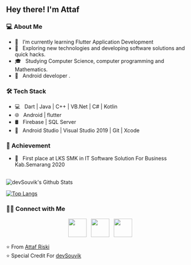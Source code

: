 <h2> Hey there! I'm Attaf</h2>

<h3> 💻 About Me </h3>

- 🔭 &nbsp; I’m currently learning Flutter Application Development
- 🤔 &nbsp; Exploring new technologies and developing software solutions and quick hacks.
- 🎓 &nbsp; Studying Computer Science, computer programming and Mathematics.
- 💼 &nbsp; Android developer .

<h3>🛠 Tech Stack</h3>

- 💻 &nbsp; Dart | Java | C++ | VB.Net | C# | Kotlin 
- 🌐 &nbsp; Android | flutter
- 🛢 &nbsp; Firebase | SQL Server
- 🔧 &nbsp; Android Studio | Visual Studio 2019 | Git | Xcode

<h3>💛 Achievement</h3>

- 💛 &nbsp; First place at LKS SMK in IT Software Solution For Business Kab.Semarang 2020


<br>

<img align="center" src="https://github-readme-stats.vercel.app/api?username=attaf-riski&include_all_commits=true&count_private=true&show_icons=true&line_height=20&title_color=7A7ADB&icon_color=2234AE&text_color=D3D3D3&bg_color=0,000000,130F40" alt="devSouvik's Github Stats">

</br>

[![Top Langs](https://github-readme-stats.vercel.app/api/top-langs/?username=attaf-riski&layout=compact&text_color=daf7dc&bg_color=151515)](https://github.com/devSouvik/github-readme-stats)


<h3> 🤝🏻 Connect with Me </h3>

<p align="center">
&nbsp; <a href="https://www.instagram.com/ataf_riski/" target="_blank" rel="noopener noreferrer"><img src="https://img.icons8.com/plasticine/100/000000/instagram-new.png" width="50" /></a>  
&nbsp; <a href="mailto:attafriski27@gmail.com" target="_blank" rel="noopener noreferrer"><img src="https://img.icons8.com/plasticine/100/000000/gmail.png"  width="50" /></a>
&nbsp; <a href=" https://www.linkedin.com/in/attaf-riski-ab1765208/" target="_blank" rel="noopener noreferrer"><img src="https://img.icons8.com/plasticine/100/000000/linkedin.png"  width="50" /></a>
 
</p>

⭐️ From [Attaf Riski](https://github.com/attaf-riski)
<br>
⭐️ Special Credit For [devSouvik](https://github.com/devSouvik)

